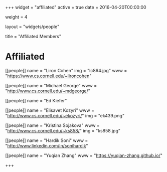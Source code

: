 +++
widget = "affiliated"
active = true
date = 2016-04-20T00:00:00

weight = 4

layout = "widgets/people"

title = "Affiliated Members"

# Affiliated
[[people]]
  name = "Liron Cohen"
  img = "lc864.jpg"
  www = "https://www.cs.cornell.edu/~lironcohen"

[[people]]
  name = "Michael George"
  www = "http://www.cs.cornell.edu/~mdgeorge/"

[[people]]
  name = "Ed Kiefer"

[[people]]
  name = "Elisavet Kozyri"
  www = "http://www.cs.cornell.edu/~ekozyri/"
  img = "ek439.png"

[[people]]
  name = "Kristina Sojakova"
  www = "http://www.cs.cornell.edu/~ks858/"
  img = "ks858.jpg"

[[people]]
  name = "Hardik Soni"
  www = "http://www.linkedin.com/in/sonihardik"

[[people]]
  name = "Yuqian Zhang"
  www = "https://yuqian-zhang.github.io/"

+++
